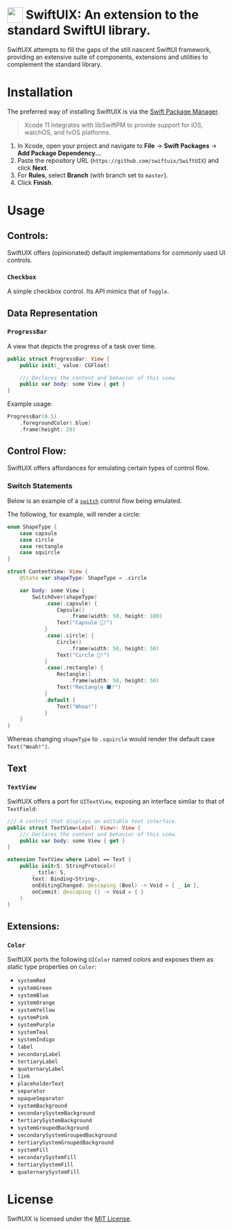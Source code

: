 <img align=top src="https://raw.githubusercontent.com/SwiftUIX/SwiftUIX/master/Assets/logo.png" width="36" height="36"> SwiftUIX: An extension to the standard SwiftUI library.
======================================

SwiftUIX attempts to fill the gaps of the still nascent SwiftUI framework, providing an extensive suite of components, extensions and utilities to complement the standard library.

# Installation

The preferred way of installing SwiftUIX is via the [Swift Package Manager](https://swift.org/package-manager/).

>Xcode 11 integrates with libSwiftPM to provide support for iOS, watchOS, and tvOS platforms.

1. In Xcode, open your project and navigate to **File** → **Swift Packages** → **Add Package Dependency...**
2. Paste the repository URL (`https://github.com/swiftuix/SwiftUIX`) and click **Next**.
3. For **Rules**, select **Branch** (with branch set to `master`).
4. Click **Finish**.

# Usage

## Controls:

SwiftUIX offers (opinionated) default implementations for commonly used UI controls.

### `Checkbox`

A simple checkbox control. Its API mimics that of `Toggle`.


## Data Representation

### `ProgressBar`

A view that depicts the progress of a task over time.

```swift
public struct ProgressBar: View {
    public init(_ value: CGFloat)

    /// Declares the content and behavior of this view.
    public var body: some View { get }
}
```

Example usage:

```swift
ProgressBar(0.5)
    .foregroundColor(.blue)
    .frame(height: 20)
```

## Control Flow: 

SwiftUIX offers affordances for emulating certain types of control flow.

### Switch Statements

Below is an example of a [`switch`](https://en.wikipedia.org/wiki/Control_flow#Case_and_switch_statements) control flow being emulated. 

The following, for example, will render a circle:


```Swift
enum ShapeType {
    case capsule
    case circle
    case rectangle
    case squircle
}

struct ContentView: View {
    @State var shapeType: ShapeType = .circle

    var body: some View {
        SwitchOver(shapeType)
            .case(.capsule) {
                Capsule()
                    .frame(width: 50, height: 100)
                Text("Capsule 💊!")
            }
            .case(.circle) {
                Circle()
                    .frame(width: 50, height: 50)
                Text("Circle 🔴!")
            }
            .case(.rectangle) {
                Rectangle()
                    .frame(width: 50, height: 50)
                Text("Rectangle ⬛!")
            }
            .default {
                Text("Whoa!")
            }
    }
}
```

Whereas changing `shapeType` to `.squircle` would render the default case `Text("Woah!")`.

## Text

### `TextView`

SwiftUIX offers a port for `UITextView`, exposing an interface similar to that of `TextField`:

```swift
/// A control that displays an editable text interface.
public struct TextView<Label: View>: View {
    /// Declares the content and behavior of this view.
    public var body: some View { get }
}

extension TextView where Label == Text {
    public init<S: StringProtocol>(
        _ title: S,
        text: Binding<String>,
        onEditingChanged: @escaping (Bool) -> Void = { _ in },
        onCommit: @escaping () -> Void = { }
    )
}
```

## Extensions:

### `Color`

SwiftUIX ports the following `UIColor` named colors and exposes them as static type properties on `Color`:
- `systemRed`
- `systemGreen`
- `systemBlue`
- `systemOrange`
- `systemYellow`
- `systemPink`
- `systemPurple`
- `systemTeal`
- `systemIndigo`
- `label`
- `secondaryLabel`
- `tertiaryLabel`
- `quaternaryLabel`
- `link`
- `placeholderText`
- `separator`
- `opaqueSeparator`
- `systemBackground`
- `secondarySystemBackground`
- `tertiarySystemBackground`
- `systemGroupedBackground`
- `secondarySystemGroupedBackground`
- `tertiarySystemGroupedBackground`
- `systemFill`
- `secondarySystemFill`
- `tertiarySystemFill`
- `quaternarySystemFill`

# License

SwiftUIX is licensed under the [MIT License](https://vmanot.mit-license.org).
